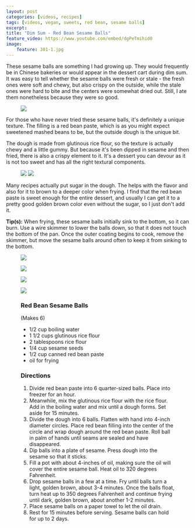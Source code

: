 ```yaml
---
layout: post
categories: [videos, recipes]
tags: [videos, vegan, sweets, red bean, sesame balls]
excerpt: 
title: "Dim Sum - Red Bean Sesame Balls"
feature_video: https://www.youtube.com/embed/dgPeTmihid0
image:
    feature: 301-1.jpg
---
```


These sesame balls are something I had growing up.  They would frequently be in Chinese bakeries or would appear in the dessert cart during dim sum.  It was easy to tell whether the sesame balls were fresh or stale - the fresh ones were soft and chewy, but also crispy on the outside, while the stale ones were hard to bite and the centers were somewhat dried out.  Still, I ate them nonetheless because they were so good.

<figure>
    <img src="/images/301-2.jpg">
</figure> 


For those who have never tried these sesame balls, it's definitely a unique texture.  The filling is a red bean paste, which is as you might expect sweetened mashed beans to be, but the outside dough is the unique bit.  

The dough is made from glutinous rice flour, so the texture is actually chewy and a little gummy.  But because it's been dipped in sesame and then fried, there is also a crispy element to it.  It's a dessert you can devour as it is not too sweet and has all the right textural components.

<figure class="half">
<img src="/images/301-4.jpg">
<img src="/images/301-5.jpg">
</figure>

Many recipes actually put sugar in the dough.  The helps with the flavor and also for it to brown to a deeper color when frying.  I find that the red bean paste is sweet enough for the entire dessert, and usually I can get it to a pretty good golden brown color even without the sugar, so I just don't add it.

__Tip(s):__
When frying, these sesame balls initially sink to the bottom, so it can burn.  Use a wire skimmer to  lower the balls down, so that it does not touch the bottom of the pan.  Once the outer coating begins to cook, remove the skimmer, but move the sesame balls around often to keep it from sinking to the bottom.
<figure>
    <img src="/images/301-6.jpg">
</figure> 

<figure>
    <img src="/images/301-7.jpg">
</figure> 

<figure>
    <img src="/images/301-8.jpg">
</figure> 

<figure>
    <img src="/images/301-10.jpg">
</figure> 


<figure class="ingredients" markdown="1">

### Red Bean Sesame Balls

(Makes 6)

- 1/2 cup boiling water
- 1 1/2 cups glutinous rice flour
- 2 tablespoons rice flour
- 1/4 cup sesame seeds
- 1/2 cup canned red bean paste
- oil for frying



</figure>

<figure class="directions" markdown="1">

### Directions

1. Divide red bean paste into 6 quarter-sized balls.  Place into freezer for an hour.
2. Meanwhile, mix the glutinous rice flour with the rice flour.  Add in the boiling water and mix until a dough forms.  Set aside for 15 minutes.
3. Divide the dough into 6 balls.  Flatten with hand into 4-inch diameter circles.  Place red bean filling into the center of the circle and wrap dough around the red bean paste.  Roll ball in palm of hands until seams are sealed and have disappeared.  
4. Dip balls into a plate of sesame.  Press dough into the sesame so that it sticks.
5. Fill a pot with about 4-inches of oil, making sure the oil will cover the entire sesame ball.  Heat oil to  320 degrees Fahrenheit.
6. Drop sesame balls in a few at a time.  Fry until balls turn a light, golden brown, about 3-4 minutes.  Once the balls float, turn heat up to 350 degrees Fahrenheit and continue frying until dark, golden brown, about another 1-2 minutes.
7. Place sesame balls on a paper towel to let the oil drain.
8. Rest for 15 minutes before serving.  Sesame balls can hold for up to 2 days.
</figure>
